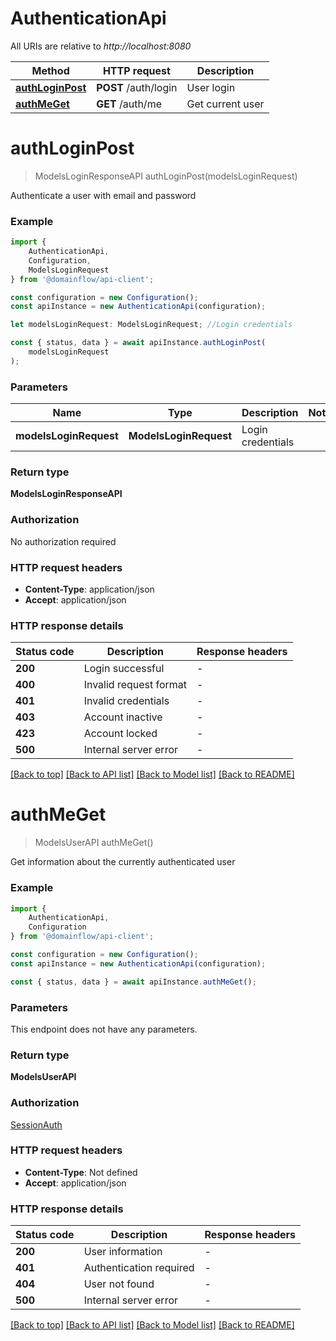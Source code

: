 # AuthenticationApi

All URIs are relative to *http://localhost:8080*

|Method | HTTP request | Description|
|------------- | ------------- | -------------|
|[**authLoginPost**](#authloginpost) | **POST** /auth/login | User login|
|[**authMeGet**](#authmeget) | **GET** /auth/me | Get current user|

# **authLoginPost**
> ModelsLoginResponseAPI authLoginPost(modelsLoginRequest)

Authenticate a user with email and password

### Example

```typescript
import {
    AuthenticationApi,
    Configuration,
    ModelsLoginRequest
} from '@domainflow/api-client';

const configuration = new Configuration();
const apiInstance = new AuthenticationApi(configuration);

let modelsLoginRequest: ModelsLoginRequest; //Login credentials

const { status, data } = await apiInstance.authLoginPost(
    modelsLoginRequest
);
```

### Parameters

|Name | Type | Description  | Notes|
|------------- | ------------- | ------------- | -------------|
| **modelsLoginRequest** | **ModelsLoginRequest**| Login credentials | |


### Return type

**ModelsLoginResponseAPI**

### Authorization

No authorization required

### HTTP request headers

 - **Content-Type**: application/json
 - **Accept**: application/json


### HTTP response details
| Status code | Description | Response headers |
|-------------|-------------|------------------|
|**200** | Login successful |  -  |
|**400** | Invalid request format |  -  |
|**401** | Invalid credentials |  -  |
|**403** | Account inactive |  -  |
|**423** | Account locked |  -  |
|**500** | Internal server error |  -  |

[[Back to top]](#) [[Back to API list]](../README.md#documentation-for-api-endpoints) [[Back to Model list]](../README.md#documentation-for-models) [[Back to README]](../README.md)

# **authMeGet**
> ModelsUserAPI authMeGet()

Get information about the currently authenticated user

### Example

```typescript
import {
    AuthenticationApi,
    Configuration
} from '@domainflow/api-client';

const configuration = new Configuration();
const apiInstance = new AuthenticationApi(configuration);

const { status, data } = await apiInstance.authMeGet();
```

### Parameters
This endpoint does not have any parameters.


### Return type

**ModelsUserAPI**

### Authorization

[SessionAuth](../README.md#SessionAuth)

### HTTP request headers

 - **Content-Type**: Not defined
 - **Accept**: application/json


### HTTP response details
| Status code | Description | Response headers |
|-------------|-------------|------------------|
|**200** | User information |  -  |
|**401** | Authentication required |  -  |
|**404** | User not found |  -  |
|**500** | Internal server error |  -  |

[[Back to top]](#) [[Back to API list]](../README.md#documentation-for-api-endpoints) [[Back to Model list]](../README.md#documentation-for-models) [[Back to README]](../README.md)

